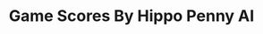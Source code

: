 ---
title: Game Scores By Hippo Penny AI
layout: scoredetail
permalink: /meta-score/moss-book-ii
header:
  teaser: /assets/images/moss-book-ii.jpg
  video:
    id: x8HvWj2sMeY
    provider: youtube
---